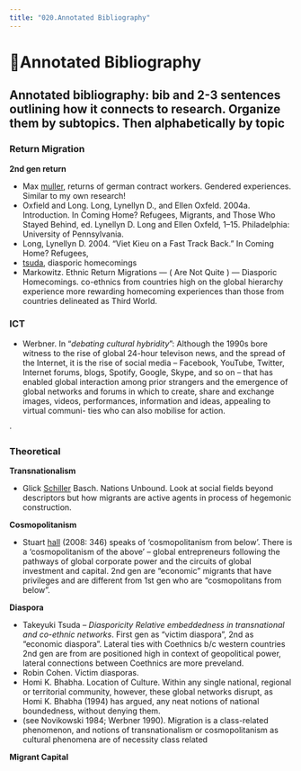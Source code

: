 ```yaml
---
title: "020.Annotated Bibliography"
---
```

# 🌱Annotated Bibliography

## Annotated bibliography: bib and 2-3 sentences outlining how it connects to research. Organize them by subtopics. Then alphabetically by topic

### Return Migration
**2nd gen return** 
- Max [muller](005.Authors/muller.md), returns of german contract workers. Gendered experiences. Similar to my own research!
- Oxfield and Long. ﻿Long, Lynellyn D., and Ellen Oxfeld. 2004a. Introduction. In Coming Home? Refugees, Migrants, and Those Who Stayed Behind, ed. Lynellyn D. Long and Ellen Oxfeld, 1–15. Philadelphia: University of Pennsylvania.
- Long, Lynellyn D. 2004. “Viet Kieu on a Fast Track Back.” In Coming Home? Refugees,
- [tsuda](005.Authors/tsuda.md), diasporic homecomings
- Markowitz. Ethnic Return Migrations — ( Are Not Quite ) — Diasporic Homecomings. ﻿co-ethnics from countries high on the global hierarchy experience more rewarding homecoming experiences than those from countries delineated as Third World.

### ICT
- Werbner. In “_debating cultural hybridity_”: Although the 1990s bore witness to the rise of global 24-hour televison news, and the spread of the Internet, it is the rise of social media – Facebook, YouTube, Twitter, Internet forums, blogs, Spotify, Google, Skype, and so on – that has enabled global interaction among prior strangers and the emergence of global networks and forums in which to create, share and exchange images, videos, performances, information and ideas, appealing to virtual communi- ties who can also mobilise for action.

· 

### Theoretical
**Transnationalism**
- Glick [Schiller](005.Authors/Schiller.md) Basch. Nations Unbound. Look at social fields beyond descriptors but how migrants are active agents in process of hegemonic construction.

**Cosmopolitanism**
- Stuart [hall](005.Authors/hall.md) (2008: 346) speaks of ‘cosmopolitanism from below’. ﻿There is a ‘cosmopolitanism of the above’ – global entrepreneurs following the pathways of global corporate power and the circuits of global investment and capital. 2nd gen are “economic” migrants that have privileges and are different from 1st gen who are “cosmopolitans from below”.

**Diaspora**
- Takeyuki Tsuda – _Diasporicity Relative embeddedness in transnational and co-ethnic networks_. First gen as “victim diaspora”, 2nd as “economic diaspora”. Lateral ties with Coethnics b/c western countries 2nd gen are from are positioned high in context of geopolitical power, lateral connections between Coethnics are more preveland.
- Robin Cohen. Victim diasporas.
- Homi K. Bhabha. Location of Culture. Within any single national, regional or territorial community, however, these global networks disrupt, as Homi K. Bhabha (1994) has argued, any neat notions of national boundedness, without denying them.
- (see Novikowski 1984; Werbner 1990). Migration is a class-related phenomenon, and notions of transnationalism or cosmopolitanism as cultural phenomena are of necessity class related

**Migrant Capital**
